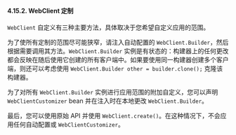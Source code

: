 #### 4.15.2. WebClient 定制

`WebClient` 自定义有三种主要方法，具体取决于您希望自定义应用的范围。

为了使所有定制的范围尽可能狭窄，请注入自动配置的 `WebClient.Builder`，然后根据需要调用其方法。`WebClient.Builder` 实例是有状态的：构建器上的任何更改都会反映在随后使用它创建的所有客户端中。如果要使用同一构建器创建多个客户端，则还可以考虑使用 `WebClient.Builder other = builder.clone();` 克隆该构建器。

为了对所有 `WebClient.Builder` 实例进行应用范围的附加自定义，您可以声明 `WebClientCustomizer` bean 并在注入时在本地更改 `WebClient.Builder`。

最后，您可以使用原始 API 并使用 `WebClient.create()`。在这种情况下，不会应用任何自动配置或 `WebClientCustomizer`。

